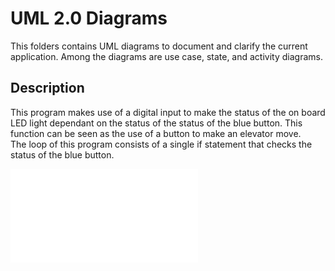 # UML 2.0 Diagrams

This folders contains UML diagrams to document and clarify the current application.
Among the diagrams are use case, state, and activity diagrams.

## Description

This program makes use of a digital input to make the status of the on board LED light dependant on the status of the status of the blue button.
This function can be seen as the use of a button to make an elevator move.  
The loop of this program consists of a single if statement that checks the status of the blue button.

![Example](blueButton.pdf) 